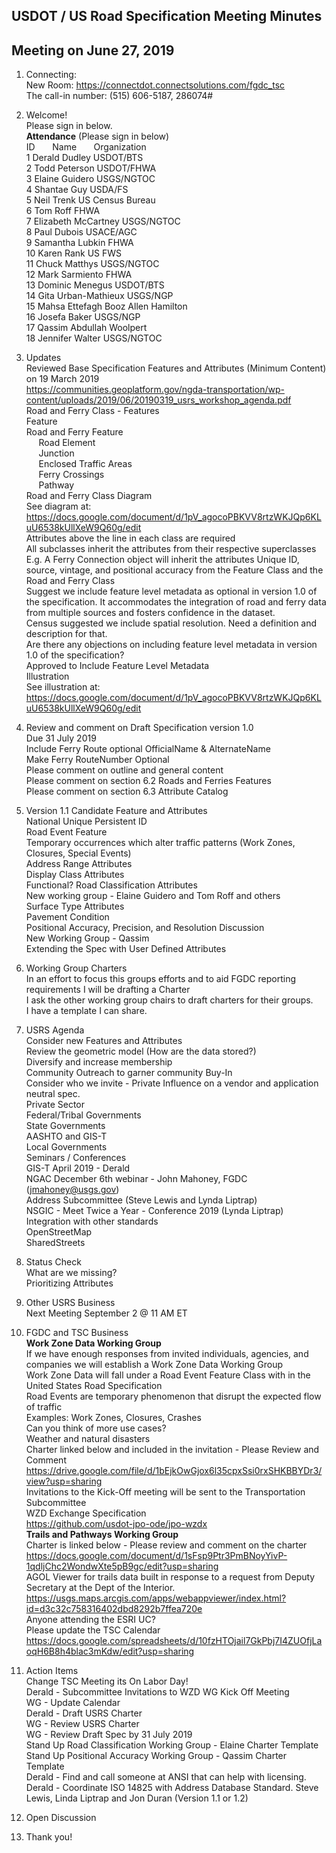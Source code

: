 ## USDOT / US Road Specification Meeting Minutes   
## Meeting on June 27, 2019  

1. Connecting:  
New Room: https://connectdot.connectsolutions.com/fgdc_tsc  
The call-in number: (515) 606-5187, 286074#  

2. Welcome!  
Please sign in below.  
**Attendance** (Please sign in below)    
ID &nbsp; &nbsp; &nbsp; Name &nbsp; &nbsp; &nbsp; Organization      
1	 Derald Dudley 	USDOT/BTS	    
2  Todd Peterson   USDOT/FHWA  
3  Elaine Guidero   USGS/NGTOC  
4  Shantae Guy  USDA/FS  
5  Neil Trenk   US Census Bureau  
6  Tom Roff   FHWA  
7  Elizabeth McCartney   USGS/NGTOC  
8  Paul Dubois   USACE/AGC  
9  Samantha Lubkin   FHWA   
10  Karen Rank   US FWS  
11  Chuck Matthys   USGS/NGTOC  
12  Mark Sarmiento   FHWA  
13  Dominic Menegus   USDOT/BTS  
14  Gita Urban-Mathieux   USGS/NGP  
15  Mahsa Ettefagh   Booz Allen Hamilton  
16  Josefa Baker   USGS/NGP  
17  Qassim Abdullah   Woolpert   
18  Jennifer Walter   USGS/NGTOC   

3. Updates  
Reviewed Base Specification Features and Attributes (Minimum Content) on 19 March 2019  
https://communities.geoplatform.gov/ngda-transportation/wp-content/uploads/2019/06/20190319_usrs_workshop_agenda.pdf  
Road and Ferry Class - Features  
Feature  
Road and Ferry Feature  
&nbsp; &nbsp; &nbsp;Road Element  
&nbsp; &nbsp; &nbsp;Junction  
&nbsp; &nbsp; &nbsp;Enclosed Traffic Areas  
&nbsp; &nbsp; &nbsp;Ferry Crossings  
&nbsp; &nbsp; &nbsp;Pathway  
Road and Ferry Class Diagram  
See diagram at: https://docs.google.com/document/d/1pV_agocoPBKVV8rtzWKJQp6KLuU6538kUllXeW9Q60g/edit    
Attributes above the line in each class are required  
All subclasses inherit the attributes from their respective superclasses  
E.g. A Ferry Connection object will inherit the attributes Unique ID, source, vintage, and positional accuracy from the Feature Class and the Road and Ferry Class  
Suggest we include feature level metadata as optional in version 1.0 of the specification.  It accommodates the integration of road and ferry data from multiple sources and fosters confidence in the dataset.  
Census suggested we include spatial resolution.  Need a definition and description for that.  
Are there any objections on including feature level metadata in version 1.0 of the specification?  
Approved to Include Feature Level Metadata  
Illustration  
See illustration at: https://docs.google.com/document/d/1pV_agocoPBKVV8rtzWKJQp6KLuU6538kUllXeW9Q60g/edit      

4. Review and comment on Draft Specification version  1.0  
Due 31 July 2019  
Include Ferry Route optional OfficialName & AlternateName  
Make Ferry RouteNumber Optional  
Please comment on outline and general content  
Please comment on section 6.2 Roads and Ferries Features  
Please comment on section 6.3 Attribute Catalog  

5. Version 1.1 Candidate Feature and Attributes  
National Unique Persistent ID  
Road Event Feature  
Temporary occurrences which alter traffic patterns (Work Zones, Closures, Special Events)  
Address Range Attributes  
Display Class Attributes  
Functional? Road Classification Attributes  
New working group - Elaine Guidero and Tom Roff and others  
Surface Type Attributes  
Pavement Condition  
Positional Accuracy, Precision, and Resolution Discussion  
New Working Group - Qassim  
Extending the Spec with User Defined Attributes   

6. Working Group Charters  
In an effort to focus this groups efforts and to aid FGDC reporting requirements I will be drafting a Charter  
I ask the other working group chairs to draft charters for their groups.  
I have a template I can share.  

7. USRS Agenda   
Consider new Features and Attributes   
Review the geometric model (How are the data stored?)  
Diversify and increase membership  
Community Outreach to garner community Buy-In  
Consider who we invite - Private Influence on a vendor and application neutral spec.  
Private Sector  
Federal/Tribal Governments  
State Governments  
AASHTO and GIS-T  
Local Governments  
Seminars / Conferences  
GIS-T April 2019 - Derald  
NGAC December 6th webinar - John Mahoney, FGDC  (jmahoney@usgs.gov)  
Address Subcommittee (Steve Lewis and Lynda Liptrap)  
NSGIC - Meet Twice a Year - Conference 2019 (Lynda Liptrap)  
Integration with other standards  
OpenStreetMap  
SharedStreets  

8. Status Check  
What are we missing?  
Prioritizing Attributes  

9. Other USRS Business  
Next Meeting September 2 @ 11 AM ET  

10. FGDC and TSC Business  
**Work Zone Data Working Group**  
If we have enough responses from invited individuals, agencies, and companies we will establish a Work Zone Data Working Group  
Work Zone Data will fall under a Road Event Feature Class with in the United States Road Specification  
Road Events are temporary phenomenon that disrupt the expected flow of traffic  
Examples: Work Zones, Closures, Crashes  
Can you think of more use cases?  
Weather and natural disasters  
Charter linked below and included in the invitation - Please Review and Comment  
https://drive.google.com/file/d/1bEjkOwGjox6l35cpxSsi0rxSHKBBYDr3/view?usp=sharing  
Invitations to the Kick-Off meeting will be sent to the Transportation Subcommittee  
WZD Exchange Specification  
https://github.com/usdot-jpo-ode/jpo-wzdx  
**Trails and Pathways Working Group**  
Charter is linked below - Please review and comment on the charter  
https://docs.google.com/document/d/1sFsp9Ptr3PmBNoyYivP-1qdljChc2WondwXte5pB9gc/edit?usp=sharing  
AGOL Viewer for trails data built in response to a request from Deputy Secretary at the Dept of the Interior.  
https://usgs.maps.arcgis.com/apps/webappviewer/index.html?id=d3c32c758316402dbd8292b7ffea720e  
Anyone attending the ESRI UC?  
Please update the TSC Calendar  
https://docs.google.com/spreadsheets/d/10fzHTOjail7GkPbj7I4ZUOfjLaoqH6B8h4blac3mKdw/edit?usp=sharing  

11. Action Items  
Change TSC Meeting its On Labor Day!  
Derald - Subcommittee Invitations to WZD WG Kick Off Meeting  
WG  - Update Calendar  
Derald - Draft USRS Charter  
WG - Review USRS Charter  
WG - Review Draft Spec by 31 July 2019  
Stand Up Road Classification Working Group - Elaine Charter Template  
Stand Up Positional Accuracy Working Group - Qassim Charter Template  
Derald - Find and call someone at ANSI that can help with licensing.  
Derald - Coordinate ISO 14825 with Address Database Standard. Steve Lewis, Linda Liptrap and Jon Duran (Version 1.1 or 1.2)  

12. Open Discussion   

13.  Thank you!
